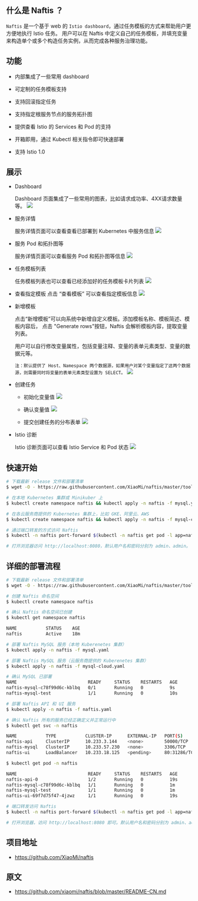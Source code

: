 ## 什么是 Naftis ？
`Naftis` 是一个基于 web 的 `Istio dashboard`，通过任务模板的方式来帮助用户更方便地执行 Istio 任务。 用户可以在 Naftis 中定义自己的任务模板，并填充变量来构造单个或多个构造任务实例，从而完成各种服务治理功能。

## 功能
- 内部集成了一些常用 dashboard

- 可定制的任务模板支持

- 支持回滚指定任务

- 支持指定根服务节点的服务拓扑图

- 提供查看 Istio 的 Services 和 Pod 的支持

- 开箱即用，通过 Kubectl 相关指令即可快速部署

- 支持 Istio 1.0

## 展示

- Dashboard
    
    Dashboard 页面集成了一些常用的图表，比如请求成功率、4XX请求数量等。
    ![](/img/Naftis-dashboard.png)

- 服务详情

    服务详情页面可以查看查看已部署到 Kubernetes 中服务信息
    ![](/img/Naftis-service.png)

- 服务 Pod 和拓扑图等

    服务详情页面可以查看服务 Pod 和拓扑图等信息
    ![](/img/Naftis-service-1.png)

- 任务模板列表

    任务模板列表也可以查看已经添加好的任务模板卡片列表
    ![](/img/Naftis-tasktpl.png)

- 查看指定模板
    点击 “查看模板” 可以查看指定模板信息
    ![](/img/Naftis-tasktpl-view.png)

- 新增模板

    点击“新增模板”可以向系统中新增自定义模板。添加模板名称、模板简述、模板内容后， 点击 "Generate rows"按钮，Naftis 会解析模板内容，提取变量列表。

    用户可以自行修改变量属性，包括变量注释、变量的表单元素类型、变量的数据元等。

    `注：默认提供了 Host、Namespace 两个数据源，如果用户对某个变量指定了这两个数据源，则需要同时将变量的表单元素类型设置为 SELECT。`
    ![](/img/Naftis-tasktpl-new.png)

- 创建任务

    - 初始化变量值
        ![](/img/Naftis-taskcreate-1.png)

    - 确认变量值
        ![](/img/Naftis-taskcreate-2.png)

    - 提交创建任务的分布表单
        ![](/img/Naftis-taskcreate-3.png)

- Istio 诊断

    Istio 诊断页面可以查看 Istio Service 和 Pod 状态
    ![](/img/Naftis-istio.png)

## 快速开始
```bash
# 下载最新 release 文件和部署清单
$ wget -O - https://raw.githubusercontent.com/XiaoMi/naftis/master/tool/getlatest.sh | bash

# 在本地 Kubernetes 集群或 Minikuber 上
$ kubectl create namespace naftis && kubectl apply -n naftis -f mysql.yaml && kubectl apply -n naftis -f naftis.yaml

# 在各云服务商提供的 Kubernetes 集群上，比如 GKE、阿里云、AWS
$ kubectl create namespace naftis && kubectl apply -n naftis -f mysql-cloud.yaml && kubectl apply -n naftis -f naftis-cloud.yaml

# 通过端口转发的方式访问 Naftis
$ kubectl -n naftis port-forward $(kubectl -n naftis get pod -l app=naftis-ui -o jsonpath='{.items[0].metadata.name}') 8080:80 &

# 打开浏览器访问 http://localhost:8080，默认用户名和密码分别为 admin、admin。
```

## 详细的部署流程
```bash
# 下载最新 release 文件和部署清单
$ wget -O - https://raw.githubusercontent.com/XiaoMi/naftis/master/tool/getlatest.sh | bash

# 创建 Naftis 命名空间
$ kubectl create namespace naftis

# 确认 Naftis 命名空间已创建
$ kubectl get namespace naftis

NAME           STATUS    AGE
naftis         Active    18m

# 部署 Naftis MySQL 服务（本地 Kuberenetes 集群）
$ kubectl apply -n naftis -f mysql.yaml

# 部署 Naftis MySQL 服务（云服务商提供的 Kuberenetes 集群）
$ kubectl apply -n naftis -f mysql-cloud.yaml

# 确认 MySQL 已部署
NAME                           READY     STATUS    RESTARTS   AGE
naftis-mysql-c78f99d6c-kblbq   0/1       Running   0          9s
naftis-mysql-test              1/1       Running   0          10s

# 部署 Naftis API 和 UI 服务
$ kubectl apply -n naftis -f naftis.yaml

# 确认 Naftis 所有的服务已经正确定义并正常运行中
$ kubectl get svc -n naftis

NAME           TYPE           CLUSTER-IP      EXTERNAL-IP   PORT(S)        AGE
naftis-api     ClusterIP      10.233.3.144    <none>        50000/TCP      7s
naftis-mysql   ClusterIP      10.233.57.230   <none>        3306/TCP       55s
naftis-ui      LoadBalancer   10.233.18.125   <pending>     80:31286/TCP   6s

$ kubectl get pod -n naftis

NAME                           READY     STATUS    RESTARTS   AGE
naftis-api-0                   1/2       Running   0          19s
naftis-mysql-c78f99d6c-kblbq   1/1       Running   0          1m
naftis-mysql-test              1/1       Running   0          1m
naftis-ui-69f7d75f47-4jzwz     1/1       Running   0          19s

# 端口转发访问 Naftis
$ kubectl -n naftis port-forward $(kubectl -n naftis get pod -l app=naftis-ui -o jsonpath='{.items[0].metadata.name}') 8080:80 &

# 打开浏览器，访问 http://localhost:8080 即可。默认用户名和密码分别为 admin、admin。
```

## 项目地址
- https://github.com/XiaoMi/naftis

## 原文
- https://github.com/xiaomi/naftis/blob/master/README-CN.md